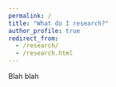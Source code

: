 ```yaml
---
permalink: /
title: "What do I research?"
author_profile: true
redirect_from: 
  - /research/
  - /research.html
---
```


Blah blah
